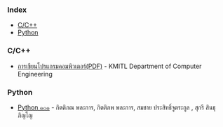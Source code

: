 ### Index

* [C/C++](#C/C++)
* [Python](#python)

### C/C++

* [การเขียนโปรแกรมคอมพิวเตอร์(PDF)](http://www.ce.kmitl.ac.th/download.php?DOWNLOAD_ID=3429&database=subject_download) - KMITL Department of Computer Engineering

### Python

* [Python ๑๐๑](https://www.cp.eng.chula.ac.th/books/python101/) - กิตติภณ พละการ, กิตติภพ พละการ, สมชาย ประสิทธิ์จูตระกูล , สุกรี สินธุภิญโญ

